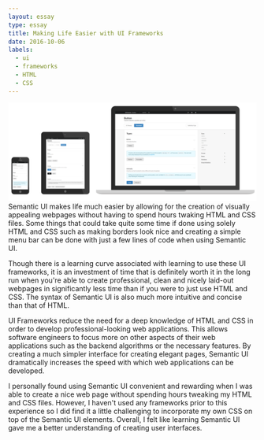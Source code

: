 ```yaml
---
layout: essay
type: essay
title: Making Life Easier with UI Frameworks
date: 2016-10-06
labels:
  - ui
  - frameworks
  - HTML
  - CSS 
---
```


<img class="ui large rounded left floated image" src="../images/semanticui.png">
Semantic UI makes life much easier by allowing for the creation of visually appealing webpages without having to spend hours twaking HTML and CSS files. Some things that could take quite some time if done using solely HTML and CSS such as making borders look nice and creating a simple menu bar can be done with just a few lines of code when using Semantic UI. 

Though there is a learning curve associated with learning to use these UI frameworks, it is an investment of time that is definitely worth it in the long run when you're able to create professional, clean and nicely laid-out webpages in significantly less time than if you were to just use HTML and CSS. The syntax of Semantic UI is also much more intuitive and concise than that of HTML. 

UI Frameworks reduce the need for a deep knowledge of HTML and CSS in order to develop professional-looking web applications. This allows software engineers to focus more on other aspects of their web applications such as the backend algorithms or the necessary features. By creating a much simpler interface for creating elegant pages, Semantic UI dramatically increases the speed with which web applications can be developed. 

I personally found using Semantic UI convenient and rewarding when I was able to create a nice web page without spending hours tweaking my HTML and CSS files. However, I haven't used any frameworks prior to this experience so I did find it a little challenging to incorporate my own CSS on top of the Semantic UI elements. Overall, I felt like learning Semantic UI gave me a better understanding of creating user interfaces.






